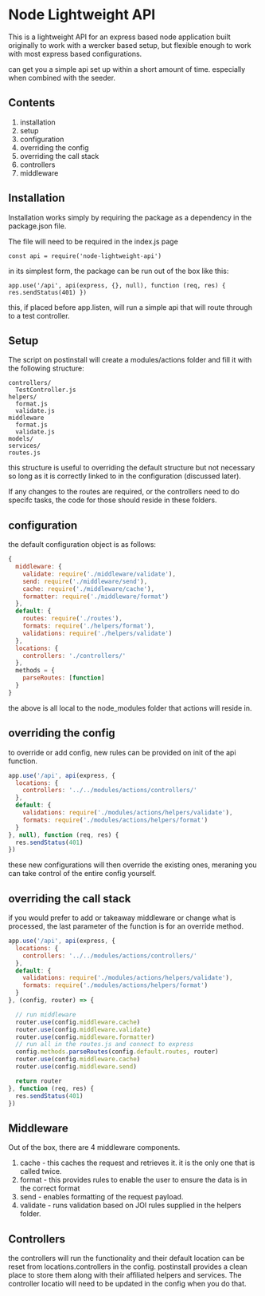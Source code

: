 # Node Lightweight API

This is a lightweight API for an express based node application built originally to work with a wercker based setup, but flexible enough to work with most express based configurations.

can get you a simple api set up within a short amount of time. especially when combined with the seeder.

## Contents

1. installation
2. setup
3. configuration
4. overriding the config
5. overriding the call stack
6. controllers
7. middleware

## Installation

Installation works simply by requiring the package as a dependency in the package.json file.

The file will need to be required in the index.js page

` const api = require('node-lightweight-api') `

in its simplest form, the package can be run out of the box like this:

` app.use('/api', api(express, {}, null), function (req, res) {
  res.sendStatus(401)
}) `

this, if placed before app.listen, will run a simple api that will route through to a test controller.

## Setup

The script on postinstall will create a modules/actions folder and fill it with the
following structure:

```
controllers/
  TestController.js
helpers/
  format.js
  validate.js
middleware
  format.js
  validate.js
models/
services/
routes.js
```

this structure is useful to overriding the default structure but not necessary so long as it is correctly linked to in the configuration (discussed later).

If any changes to the routes are required, or the controllers need to do specifc tasks, the code for those should reside in these folders.

## configuration

the default configuration object is as follows:

``` javascript
{
  middleware: {
    validate: require('./middleware/validate'),
    send: require('./middleware/send'),
    cache: require('./middleware/cache'),
    formatter: require('./middleware/format')
  },
  default: {
    routes: require('./routes'),
    formats: require('./helpers/format'),
    validations: require('./helpers/validate')
  },
  locations: {
    controllers: './controllers/'
  },
  methods = {
    parseRoutes: [function]
  }
}
```

the above is all local to the node_modules folder that actions will reside in.

## overriding the config
to override or add config, new rules can be provided on init of the api function.

``` javascript
app.use('/api', api(express, {
  locations: {
    controllers: '../../modules/actions/controllers/'
  },
  default: {
    validations: require('./modules/actions/helpers/validate'),
    formats: require('./modules/actions/helpers/format')
  }
}, null), function (req, res) {
  res.sendStatus(401)
})
```

these new configurations will then override the existing ones, meraning you can take control of the entire config yourself.

## overriding the call stack

if you would prefer to add or takeaway middleware or change what is processed, the last parameter of the function is for an override method.

```javascript
app.use('/api', api(express, {
  locations: {
    controllers: '../../modules/actions/controllers/'
  },
  default: {
    validations: require('./modules/actions/helpers/validate'),
    formats: require('./modules/actions/helpers/format')
  }
}, (config, router) => {

  // run middleware
  router.use(config.middleware.cache)
  router.use(config.middleware.validate)
  router.use(config.middleware.formatter)
  // run all in the routes.js and connect to express
  config.methods.parseRoutes(config.default.routes, router)
  router.use(config.middleware.cache)
  router.use(config.middleware.send)

  return router
}, function (req, res) {
  res.sendStatus(401)
})
```

## Middleware

Out of the box, there are 4 middleware components.

1. cache - this caches the request and retrieves it. it is the only one that is called twice.
2. format - this provides rules to enable the user to ensure the data is in the correct format
3. send - enables formatting of the request payload.
4. validate - runs validation based on JOI rules supplied in the helpers folder.

## Controllers

the controllers will run the functionality and their default location can be reset from locations.controllers in the config. postinstall provides a clean place to store them along with their affiliated helpers and services. The controller locatio will need to be updated in the config when you do that.

